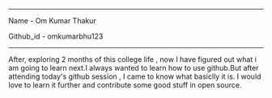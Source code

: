----------------

Name - Om Kumar Thakur

Github_id - omkumarbhu123

----------------

After, exploring 2 months of this college life , now I have figured out what i am going to learn next.I always wanted to learn how to use github.But 
after attending today's github session , I came to know what basiclly it is. I would love to learn it further and contribute some good stuff in open 
source.
